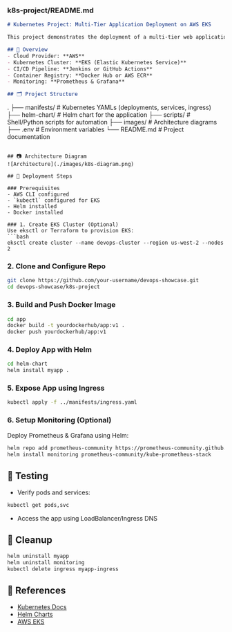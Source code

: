 ### **k8s-project/README.md**

```markdown
# Kubernetes Project: Multi-Tier Application Deployment on AWS EKS

This project demonstrates the deployment of a multi-tier web application on a Kubernetes cluster (EKS) using Helm, Ingress, ConfigMaps, Secrets, and Auto-scaling. 

## 📌 Overview
- Cloud Provider: **AWS**
- Kubernetes Cluster: **EKS (Elastic Kubernetes Service)**
- CI/CD Pipeline: **Jenkins or GitHub Actions**
- Container Registry: **Docker Hub or AWS ECR**
- Monitoring: **Prometheus & Grafana**

## 🗂️ Project Structure
```
.
├── manifests/                 # Kubernetes YAMLs (deployments, services, ingress)
├── helm-chart/                # Helm chart for the application
├── scripts/                   # Shell/Python scripts for automation
├── images/                    # Architecture diagrams
├── .env                       # Environment variables
└── README.md                  # Project documentation
```

## 📷 Architecture Diagram
![Architecture](./images/k8s-diagram.png)

## 🚀 Deployment Steps

### Prerequisites
- AWS CLI configured
- `kubectl` configured for EKS
- Helm installed
- Docker installed

### 1. Create EKS Cluster (Optional)
Use eksctl or Terraform to provision EKS:
```bash
eksctl create cluster --name devops-cluster --region us-west-2 --nodes 2
```

### 2. Clone and Configure Repo
```bash
git clone https://github.com/your-username/devops-showcase.git
cd devops-showcase/k8s-project
```

### 3. Build and Push Docker Image
```bash
cd app
docker build -t yourdockerhub/app:v1 .
docker push yourdockerhub/app:v1
```

### 4. Deploy App with Helm
```bash
cd helm-chart
helm install myapp .
```

### 5. Expose App using Ingress
```bash
kubectl apply -f ../manifests/ingress.yaml
```

### 6. Setup Monitoring (Optional)
Deploy Prometheus & Grafana using Helm:
```bash
helm repo add prometheus-community https://prometheus-community.github.io/helm-charts
helm install monitoring prometheus-community/kube-prometheus-stack
```

## 🧪 Testing
- Verify pods and services:
```bash
kubectl get pods,svc
```
- Access the app using LoadBalancer/Ingress DNS

## 🧹 Cleanup
```bash
helm uninstall myapp
helm uninstall monitoring
kubectl delete ingress myapp-ingress
```

## 📘 References
- [Kubernetes Docs](https://kubernetes.io/docs/)
- [Helm Charts](https://helm.sh/docs/)
- [AWS EKS](https://docs.aws.amazon.com/eks/)
```



